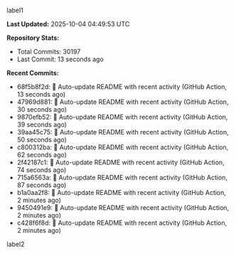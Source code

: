 
label1 
<!-- ACTIVITY_START -->
**Last Updated:** 2025-10-04 04:49:53 UTC

**Repository Stats:**
- Total Commits: 30197
- Last Commit: 13 seconds ago

**Recent Commits:**
- 68f5b8f2d: 🤖 Auto-update README with recent activity (GitHub Action, 13 seconds ago)
- 47969d881: 🤖 Auto-update README with recent activity (GitHub Action, 30 seconds ago)
- 9870efb52: 🤖 Auto-update README with recent activity (GitHub Action, 39 seconds ago)
- 39aa45c75: 🤖 Auto-update README with recent activity (GitHub Action, 50 seconds ago)
- c800312ba: 🤖 Auto-update README with recent activity (GitHub Action, 62 seconds ago)
- 2f42187c1: 🤖 Auto-update README with recent activity (GitHub Action, 74 seconds ago)
- 715a6563a: 🤖 Auto-update README with recent activity (GitHub Action, 87 seconds ago)
- b1a0aa2f8: 🤖 Auto-update README with recent activity (GitHub Action, 2 minutes ago)
- 9450491e9: 🤖 Auto-update README with recent activity (GitHub Action, 2 minutes ago)
- c428f6f8d: 🤖 Auto-update README with recent activity (GitHub Action, 2 minutes ago)
<!-- ACTIVITY_END -->

label2
